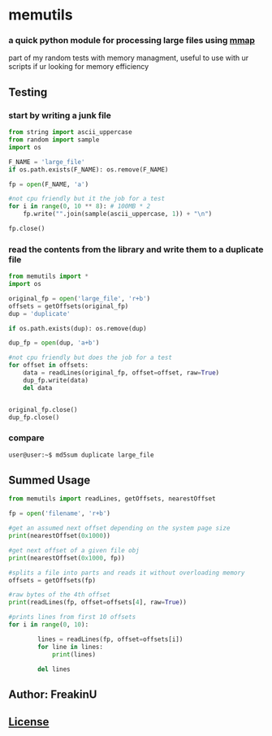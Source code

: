 # memutils

### a quick python module for processing large files using [mmap](https://docs.python.org/3/library/mmap.html)

part of my random tests with memory managment,  useful to use with ur scripts if ur looking for memory efficiency 

## Testing

### start by writing a junk file

```python
from string import ascii_uppercase
from random import sample
import os

F_NAME = 'large_file'
if os.path.exists(F_NAME): os.remove(F_NAME)

fp = open(F_NAME, 'a')

#not cpu friendly but it the job for a test
for i in range(0, 10 ** 8): # 100MB * 2 
	fp.write("".join(sample(ascii_uppercase, 1)) + "\n")

fp.close()

```

### read the contents from the library and write them to a duplicate file

```python
from memutils import *
import os

original_fp = open('large_file', 'r+b')
offsets = getOffsets(original_fp)
dup = 'duplicate'

if os.path.exists(dup): os.remove(dup)

dup_fp = open(dup, 'a+b')

#not cpu friendly but does the job for a test
for offset in offsets:
	data = readLines(original_fp, offset=offset, raw=True)
	dup_fp.write(data)
	del data


original_fp.close()
dup_fp.close()

```

### compare 

```sh
user@user:~$ md5sum duplicate large_file 
```

## Summed Usage

```python
from memutils import readLines, getOffsets, nearestOffset

fp = open('filename', 'r+b')

#get an assumed next offset depending on the system page size
print(nearestOffset(0x1000)) 

#get next offset of a given file obj
print(nearestOffset(0x1000, fp)) 

#splits a file into parts and reads it without overloading memory
offsets = getOffsets(fp) 

#raw bytes of the 4th offset
print(readLines(fp, offset=offsets[4], raw=True))

#prints lines from first 10 offsets
for i in range(0, 10):

        lines = readLines(fp, offset=offsets[i])
        for line in lines:
            print(lines)

        del lines 
```

## Author: FreakinU
## [License](https://github.com/FreakinU/memutils/blob/main/LICENSE)

